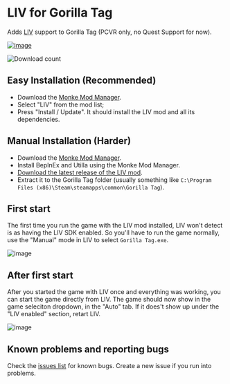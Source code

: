 # LIV for Gorilla Tag

Adds [LIV](https://store.steampowered.com/app/755540/LIV/) support to Gorilla Tag (PCVR only, no Quest Support for now).

[![image](https://user-images.githubusercontent.com/3955124/166330214-dd68871b-c8c2-44d5-8ac3-73be9d556fb8.png)](https://www.youtube.com/watch?v=FbW_d4YDtrU)


![Download count](https://img.shields.io/github/downloads/LIV/GorillaTagLIV/total?style=flat-square)

## Easy Installation (Recommended)

- Download the [Monke Mod Manager](https://github.com/DeadlyKitten/MonkeModManager/releases/latest).
- Select "LIV" from the mod list;
- Press "Install / Update". It should install the LIV mod and all its dependencies.

## Manual Installation (Harder)

- Download the [Monke Mod Manager](https://github.com/DeadlyKitten/MonkeModManager/releases/latest).
- Install BepInEx and Utilla using the Monke Mod Manager.
- [Download the latest release of the LIV mod](https://github.com/Raicuparta/GorillaTagLIV/releases/latest).
- Extract it to the Gorilla Tag folder (usually something like `C:\Program Files (x86)\Steam\steamapps\common\Gorilla Tag`).

## First start

The first time you run the game with the LIV mod installed, LIV won't detect is as having the LIV SDK enabled. So you'll have to run the game normally, use the "Manual" mode in LIV to select `Gorilla Tag.exe`.

![image](https://user-images.githubusercontent.com/3955124/165311810-d9b8e4ec-7c35-4a75-8d3a-a33c3a579188.png)

## After first start

After you started the game with LIV once and everything was working, you can start the game directly from LIV. The game should now show in the game seleciton dropdown, in the "Auto" tab. If it does't show up under the "LIV enabled" section, retart LIV.

![image](https://user-images.githubusercontent.com/3955124/165312088-de5c8fb9-5361-4f94-b329-a0ec12876940.png)

## Known problems and reporting bugs

Check the [issues list](https://github.com/Raicuparta/GorillaTagLIV/issues) for known bugs. Create a new issue if you run into problems.
